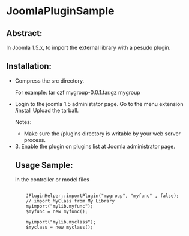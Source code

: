 JoomlaPluginSample
=================

Abstract:
--------

In Joomla 1.5.x, to import the external library with a pesudo plugin.

Installation:
-------------

<ul>
<li>
Compress the src directory.

For example: 
  tar czf mygroup-0.0.1.tar.gz mygroup

</li>
<li>
Login to the joomla 1.5 administator page.
   Go to the menu extension /install
   Upload the tarball.

  Notes: 
  *  Make sure the /plugins directory is writable by your web server process.

</li>
<li>
3. Enable the plugin on plugins list at Joomla administrator page.
</li>

Usage Sample:
-------------

  in the controller or model files 
  <pre><code>
    JPluginHelper::importPlugin("mygroup", "myfunc" , false);
    // import MyClass from My Library
    myimport("mylib.myfunc");
    $myfunc = new myfunc();

    myimport("mylib.myclass");
    $myclass = new myclass();
    </code></pre>

   

